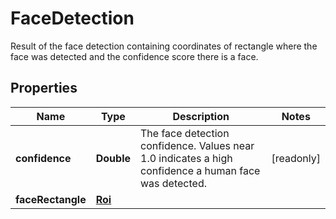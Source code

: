 

# FaceDetection

Result of the face detection containing coordinates of rectangle where the face was detected and the confidence score there is a face.

## Properties

| Name | Type | Description | Notes |
|------------ | ------------- | ------------- | -------------|
|**confidence** | **Double** | The face detection confidence. Values near 1.0 indicates a high confidence a human face was detected. |  [readonly] |
|**faceRectangle** | [**Roi**](Roi.md) |  |  |



